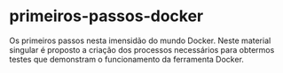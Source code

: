 # primeiros-passos-docker
Os primeiros passos nesta imensidão do mundo Docker. Neste material singular é proposto a criação dos processos necessários para obtermos testes que demonstram o funcionamento da ferramenta Docker.
